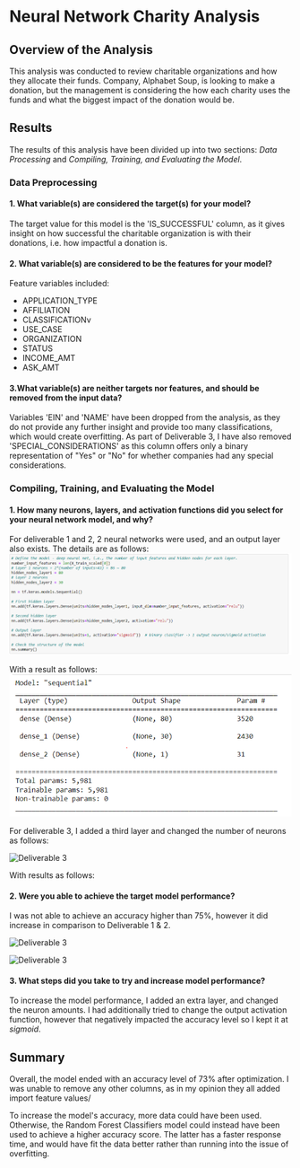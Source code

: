 # Neural Network Charity Analysis

## Overview of the Analysis

This analysis was conducted to review charitable organizations and how they allocate their funds. Company, Alphabet Soup, is looking to make a donation, but the management is considering the how each charity uses the funds and what the biggest impact of the donation would be. 

## Results

The results of this analysis have been divided up into two sections: *Data Processing* and *Compiling, Training, and Evaluating the Model*. 

### Data Preprocessing
#### 1. What variable(s) are considered the target(s) for your model?
The target value for this model is the 'IS_SUCCESSFUL' column, as it gives insight on how successful the charitable organization is with their donations, i.e. how impactful a donation is. 

#### 2. What variable(s) are considered to be the features for your model?
Feature variables included:
- APPLICATION_TYPE
- AFFILIATION
- CLASSIFICATIONv
- USE_CASE	
- ORGANIZATION
- STATUS
- INCOME_AMT
- ASK_AMT


#### 3.What variable(s) are neither targets nor features, and should be removed from the input data?
Variables 'EIN' and 'NAME' have been dropped from the analysis, as they do not provide any further insight and provide too many classifications, which would create overfitting. As part of Deliverable 3, I have also removed 'SPECIAL_CONSIDERATIONS' as this column offers only a binary representation of "Yes" or "No" for whether companies had any special considerations. 

### Compiling, Training, and Evaluating the Model
#### 1. How many neurons, layers, and activation functions did you select for your neural network model, and why?
For deliverable 1 and 2, 2 neural networks were used, and an output layer also exists. The details are as follows:
![Deliverable 1&2](images/del1.PNG)

With a result as follows:
![Deliverable 1&2 result](images/del1result.PNG)

For deliverable 3, I added a third layer and changed the number of neurons as follows: 

![Deliverable 3](iamges/del3.PNG)

With results as follows:

#### 2. Were you able to achieve the target model performance?
I was not able to achieve an accuracy higher than 75%, however it did increase in comparison to Deliverable 1 & 2.

![Deliverable 3](iamges/del1acc.PNG)

![Deliverable 3](iamges/del3acc.PNG)

#### 3. What steps did you take to try and increase model performance?
To increase the model performance, I added an extra layer, and changed the neuron amounts. I had additionally tried to change the output activation function, however that negatively impacted the accuracy level so I kept it at *sigmoid*.

## Summary

Overall, the model ended with an accuracy level of 73% after optimization. I was unable to remove any other columns, as in my opinion they all added import feature values/ 

To increase the model's accuracy, more data could have been used. Otherwise, the Random Forest Classifiers model could instead have been used to achieve a higher accuracy score. The latter has a faster response time, and would have fit the data better rather than running into the issue of overfitting. 
